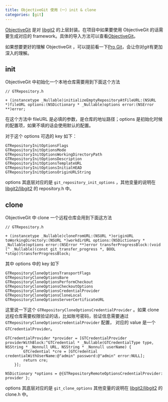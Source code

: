 ```yaml
---
title: ObjectiveGit 使用（一）init & clone
categories: [git]
---
```


[ObjectiveGit](https://github.com/libgit2/objective-git) 是对 [libgit2](https://github.com/libgit2/libgit2) 的上层封装。在项目中如果要使用 ObjectiveGit 的话需要生成对应的 framework。具体的导入方法可以查看[ObjectiveGit](https://github.com/libgit2/objective-git)。

如果想要更好的理解 ObjectiveGit ，可以提前看一下[Pro Git](https://git-scm.com/book/zh/v2)，会让你对git有更加深入的理解。

## init
ObjectiveGit 中初始化一个本地仓库需要用到下面这个方法

```objective_c
// GTRepository.h

+ (instancetype _Nullable)initializeEmptyRepositoryAtFileURL:(NSURL *)fileURL options:(NSDictionary * _Nullable)options error:(NSError **)error;
```

在这个方法中 fileURL 是必填的参数，是仓库的地址路径；options 是初始化时候的配置项，如果不填的话会使用默认的配置。

对于这个 options 可选的 key 如下：

```
GTRepositoryInitOptionsFlags
GTRepositoryInitOptionsMode
GTRepositoryInitOptionsWorkingDirectoryPath
GTRepositoryInitOptionsDescription
GTRepositoryInitOptionsTemplateURL
GTRepositoryInitOptionsInitialHEAD
GTRepositoryInitOptionsOriginURLString
```

options 其底层对应的是 `git_repository_init_options` ，其他变量的说明在 [libgit2/libgit2](https://github.com/libgit2/libgit2) 的 repository.h 中。

## clone
ObjectiveGit 中 clone 一个远程仓库会用到下面这方法

```objective_c
// GTRepository.h

+ (instancetype _Nullable)cloneFromURL:(NSURL *)originURL toWorkingDirectory:(NSURL *)workdirURL options:(NSDictionary * _Nullable)options error:(NSError **)error transferProgressBlock:(void (^ _Nullable)(const git_transfer_progress *, BOOL *stop))transferProgressBlock;
```

其中 options 中的 key 如下

```
GTRepositoryCloneOptionsTransportFlags
GTRepositoryCloneOptionsBare
GTRepositoryCloneOptionsPerformCheckout
GTRepositoryCloneOptionsCheckoutOptions
GTRepositoryCloneOptionsCredentialProvider
GTRepositoryCloneOptionsCloneLocal
GTRepositoryCloneOptionsServerCertificateURL
```

这里说一下这个 `GTRepositoryCloneOptionsCredentialProvider` 。如果 clone 远程仓库需要权限验证的话，比如账号密码，验证信息需要通过 `GTRepositoryCloneOptionsCredentialProvider` 配置， 对应的 value 是一个 `GTCredentialProvider`。

```objective_c
GTCredentialProvider *provider = [GTCredentialProvider providerWithBlock:^GTCredential * _Nullable(GTCredentialType type, NSString * _Nonnull URL, NSString * _Nonnull userName) {
        GTCredential *cre = [GTCredential credentialWithUserName:@"admin" password:@"admin" error:NULL];
        return cre;
    }];

NSDictionary *options = @{GTRepositoryRemoteOptionsCredentialProvider: provider };
```


options 其底层对应的是 `git_clone_options` 其他变量的说明在 [libgit2/libgit2](https://github.com/libgit2/libgit2) 的 clone.h 中。
